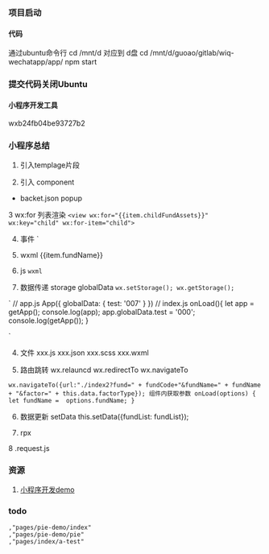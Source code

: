 ### 项目启动
#### 代码
通过ubuntu命令行
cd /mnt/d  对应到 d盘
cd /mnt/d/guoao/gitlab/wiq-wechatapp/app/
npm start

### 提交代码关闭Ubuntu


#### 小程序开发工具
wxb24fb04be93727b2



### 小程序总结
1. 引入templage片段

2. 引入 component 
 - backet.json  popup

3 wx:for 列表渲染
`
 <view wx:for="{{item.childFundAssets}}" wx:key="child" wx:for-item="child">
`

4. 事件
`
1. wxml
<view bindtap="goFee" data-fundcode="{{item.fundCode}}" class="fund-item">{{item.fundName}}</view>

2. js
`
wxml
`


4. 数据传递 storage globalData
`
wx.setStorage();
wx.getStorage();
`

`
// app.js
App({
  globalData: {
    test: '007'
  }
})
// index.js
onLoad(){
  let app = getApp();
  console.log(app);
  app.globalData.test = '000';
  console.log(getApp());
}

`


4. 文件
xxx.js
xxx.json
xxx.scss
xxx.wxml


5. 路由跳转
wx.relauncd
wx.redirectTo
wx.navigateTo

`
wx.navigateTo({url:"./index2?fund=" + fundCode+"&fundName=" + fundName + "&factor=" + this.data.factorType});
组件内获取参数
onLoad(options) {
  let fundName =  options.fundName;
}
`

6. 数据更新 setData
this.setData({fundList: fundList});


7. rpx



8 .request.js


### 资源
1. [小程序开发demo](https://blog.csdn.net/jun5753/article/details/81091234)




### todo
	,"pages/pie-demo/index"
	,"pages/pie-demo/pie"
	,"pages/index/a-test"